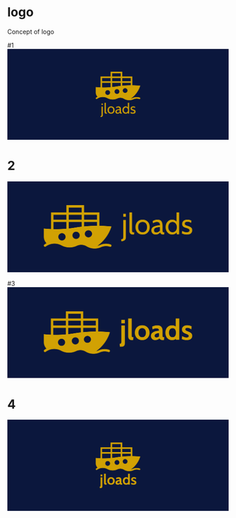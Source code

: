 # logo
Concept of logo

#1
![1/cover.png](1/cover.png)

# 2
![2/cover.png](2/cover.png)

#3
![3/cover.png](3/cover.png)

# 4
![4/cover.png](4/cover.png)
